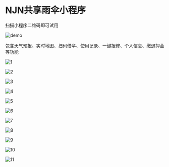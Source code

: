 # NJN共享雨伞小程序
扫描小程序二维码即可试用

![demo](./demo.png)

包含天气预报、实时地图、扫码借伞、使用记录、一键报修、个人信息、缴退押金等功能

![1](./picture/1.png)

![2](./picture/2.png)

![3](./picture/3.png)

![4](./picture/4.png)

![5](./picture/5.png)

![6](./picture/6.png)

![7](./picture/7.png)

![8](./picture/8.png)

![9](./picture/9.png)

![10](./picture/10.png)

![11](./picture/11.png)
